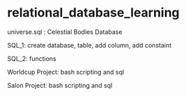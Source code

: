 # relational_database_learning

universe.sql : Celestial Bodies Database  

SQL_1: create database, table, add column, add constaint

SQL_2: functions

Worldcup Project: bash scripting and sql

Salon Project: bash scripting and sql